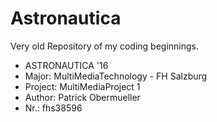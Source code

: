 # Astronautica
Very old Repository of my coding beginnings.


 * ASTRONAUTICA '16
 * Major: MultiMediaTechnology - FH Salzburg
 * Project: MultiMediaProject 1
 * Author: Patrick Obermueller
 * Nr.: fhs38596


